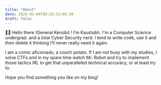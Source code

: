 ```yaml
---
title: "About"
date: 2020-05-04T09:29:51+05:30
draft: false
---
```


👋🏻 Hello there (General Kenobi) ! I’m Kaustubh. I'm a Computer Science undergrad. and a total Cyber Security nerd. I tend to write code, use it and then delete it thinking I’ll never really need it again.

I am a comic aficionado, a couch potato. If I am not busy with my studies, I solve CTFs and in my spare time watch Mr. Robot and try to implement those tactics IRL to get that unparalleled technical accuracy, or at least try to.

Hope you find something you like on my blog!